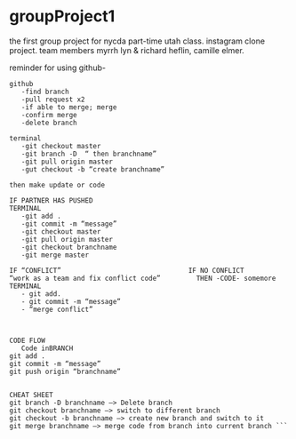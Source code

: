 # groupProject1
the first group project for nycda part-time utah class. instagram clone project.
team members myrrh lyn & richard heflin, camille elmer.

reminder for using github-
```IF YOU HAVE PUSHED
github
   -find branch
   -pull request x2
   -if able to merge; merge
   -confirm merge
   -delete branch

terminal
   -git checkout master
   -git branch -D  “ then branchname”
   -git pull origin master
   -gut checkout -b “create branchname”

then make update or code

IF PARTNER HAS PUSHED
TERMINAL
   -git add .
   -git commit -m “message”
   -git checkout master
   -git pull origin master
   -git checkout branchname
   -git merge master

IF “CONFLICT”                                IF NO CONFLICT
“work as a team and fix conflict code”         THEN -CODE- somemore
TERMINAL
   - git add.
   - git commit -m “message”
   - “merge conflict”



CODE FLOW
   Code inBRANCH
git add .
git commit -m “message”
git push origin “branchname”


CHEAT SHEET
git branch -D branchname —> Delete branch
git checkout branchname —> switch to different branch
git checkout -b branchname —> create new branch and switch to it
git merge branchname —> merge code from branch into current branch ```
